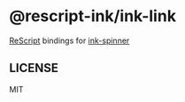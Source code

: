 # @rescript-ink/ink-link

[ReScript](https://rescript-lang.org) bindings for [ink-spinner](https://github.com/vadimdemedes/ink-spinner)

## LICENSE

MIT
